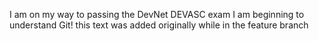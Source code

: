 I am on my way to passing the DevNet DEVASC exam
I am beginning to understand Git!
this text was added originally while in the feature branch

